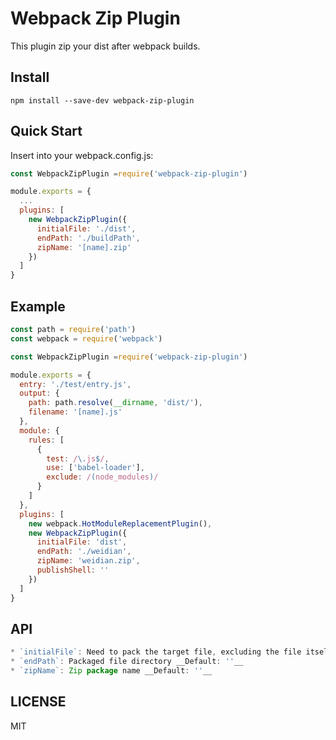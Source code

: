 # Webpack Zip Plugin

This plugin zip your dist after webpack builds.

## Install

`npm install --save-dev webpack-zip-plugin`

## Quick Start

Insert into your webpack.config.js:

```js
const WebpackZipPlugin =require('webpack-zip-plugin')

module.exports = {
  ...
  plugins: [
    new WebpackZipPlugin({
      initialFile: './dist',
      endPath: './buildPath',
      zipName: '[name].zip'
    })
  ]
}

```

## Example

```js
const path = require('path')
const webpack = require('webpack')

const WebpackZipPlugin =require('webpack-zip-plugin')

module.exports = {
  entry: './test/entry.js',
  output: {
    path: path.resolve(__dirname, 'dist/'),
    filename: '[name].js'
  },
  module: {
    rules: [
      {
        test: /\.js$/,
        use: ['babel-loader'],
        exclude: /(node_modules)/
      }
    ]
  },
  plugins: [
    new webpack.HotModuleReplacementPlugin(),
    new WebpackZipPlugin({
      initialFile: 'dist',
      endPath: './weidian',
      zipName: 'weidian.zip',
      publishShell: ''
    })
  ]
}
```

## API

```js
* `initialFile`: Need to pack the target file, excluding the file itself __Default: ''__
* `endPath`: Packaged file directory __Default: ''__
* `zipName`: Zip package name __Default: ''__
```

## LICENSE

MIT